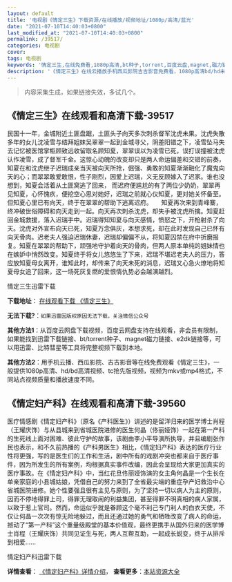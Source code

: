 ```yaml
---
layout: default
title: '电视剧《情定三生》下载资源/在线播放/视频地址/1080p/高清/蓝光'
date: "2021-07-10T14:40:03+0800"
last_modified_at: "2021-07-10T14:40:03+0800"
permalink: /39517/
categories: 电视剧
cover:
tags: 电视剧
keywords: '情定三生,在线免费看,1080p高清,bt种子,torrent,百度云盘,magnet,磁力链,迅雷下载资源'
description: '《情定三生》在线云播放手机西瓜影院吉吉影音免费看，1080p高清bd/hd未删减完整版和tc抢先枪版，mkv/mp4格式，附带bt/torrent种子、magnet/磁力链、百度云盘、网盘资源迅雷下载链接'
---
```


>内容采集生成，如果链接失效，多试几个。


## 《情定三生》在线观看和高清下载-39517

民国十一年，金城附近土匪盘踞，土匪头子向天多次刺杀督军沈虎未果。沈虎失散多年的女儿沈凌雪与结拜姐妹吴翠翠一起到金城寻父，阴差阳错之下，凌雪坠马失去记忆被医馆掌柜顾致远收留取名顾知夏，翠翠误以为凌雪已死，误打误撞被沈虎认作凌雪，成了督军千金。这惊心动魄的改变却只是两人命运偏差和交错的前奏，知夏在和沈虎继子迟瑞成亲当天被向天所抢，倔强、勇敢的知夏渐渐融化了魔鬼向天的心；而翠翠敢爱敢恨，性子刚烈，因爱上迟瑞，义无反顾嫁入了迟家。谁也没想到，知夏会活着从土匪窝逃了回来， 而迟府便尴尬的有了两位少奶奶，翠翠再见知夏，心怀愧疚，便挖空心思对她好，迟瑞之前就心仪知夏，更对她关怀备至。但知夏心里已有向天，终于在翠翠的帮助下逃离迟府。　　知夏再次来到青峰寨，终冲破世俗障碍和向天走到一起。向天再次刺杀沈虎，却失手被沈虎所擒。知夏赶回金城救援，落入迟瑞手中。迟瑞得知知夏与向天感情，愤怒之下，开枪射杀了向天。沈虎对外宣布向天已死，知夏万念俱灰，本想求死，却在此时发现自己已怀有向天骨肉。迟老夫人强迫迟瑞休妻，迟瑞却偏偏不从，将知夏囚禁在府中折磨报复。知夏在翠翠的帮助下，顽强地守护着向天的骨肉，但两人原本单纯的姐妹情也在嫉妒中悄然改变。知夏终于将女儿悠悠生了下来，迟瑞不堪迟老夫人的压力，答应放知夏母女离开，谁知此时，却传来了向天未死的消息，迟瑞又心急火燎地将知夏母女追了回来，这一场死灰复燃的爱恨情仇势必会越演越烈。<!---剧情end--->


情定三生迅雷下载

**下载地址**： [在线观看下载 《情定三生》](https://www.993dy.com//vod-detail-id-12794.html) 


**无法下载?**：`如果迅雷因版权原因无法下载，关注微信公众号 `

**其他方法1**：从百度云网盘下载视频，百度云网盘支持在线观看，非会员有限制，如果能找到迅雷下载链接、bt/torrent种子、magnet磁力链接、e2dk链接等，可以用迅雷、比特彗星等工具将完整视频下载到本地。

**其他方法2**：用手机云播、西瓜影院、吉吉影音等在线免费观看《情定三生》，一般提供1080p高清、hd/bd高清视频、tc抢先版视频，视频为mkv或mp4格式，不同站点视频质量和播放速度不同。


## 《情定妇产科》在线观看和高清下载-39560

医疗情感剧《情定妇产科》（原名《产科医生》）讲述的是留洋归来的医学博士肖程（王耀庆饰）与从县城来到省城医院进修的医生何晶（佟丽娅饰）一起在第一产科的生死线上面对困难、彼此守护的故事，该剧由李小平导演所执导，并且编剧张作民也表示，和不久前热播的《产科男医生》相比，《情定妇产科》表达的医疗行业性将更强，写的是医生们的工作和生活，剧中所有的戏剧冲突也都来自于医疗事件，因为所发生的所有案例，均根据真实事件改编，因此会呈现给大家更加真实的医疗事故。在《情定妇产科》中，当红花旦佟丽娅饰演的女主角何晶是一个生长在单亲家庭的小县城姑娘，凭借自己的努力来到了全省最尖端的重症孕产妇救治中心省城医院进修。她个性要强且很有主见与原则，为了坚持一切以病人为主的原则，因而不停地得罪上司，得罪无理取闹的利益集团，甚至得罪不明真相的病人家属，以致于惹上官司。然而，命运似乎就是眷顾这个毫不利己专门利人的白衣天使，不仅让何晶一次次有惊无险地躲过，而且还通过她的勇气和牺牲改变了病人的命运，撼动了&ldquo;第一产科”这个重量级殿堂的基本价值观，最终更携手从国外归来的医学博士肖程（王耀庆饰）共同见证生与死，两人互帮互助，一起成长蜕变，终于从排斥到相爱......


情定妇产科迅雷下载

**详情查看**： [《情定妇产科》详情介绍](/movie/39560/)， **查看更多**：[本站资源大全](/movie/t/all/)

